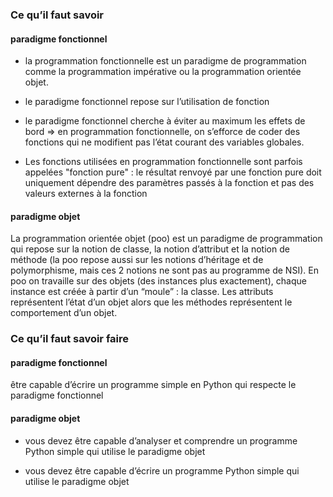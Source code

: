 ### Ce qu’il faut savoir

#### paradigme fonctionnel

- la programmation fonctionnelle est un paradigme de programmation comme la programmation impérative ou la programmation orientée objet.

- le paradigme fonctionnel repose sur l’utilisation de fonction

- le paradigme fonctionnel cherche à éviter au maximum les effets de bord => en programmation fonctionnelle, on s’efforce de coder des fonctions qui ne modifient pas l’état courant des variables globales.

- Les fonctions utilisées en programmation fonctionnelle sont parfois appelées "fonction pure" : le résultat renvoyé par une fonction pure doit uniquement dépendre des paramètres passés à la fonction et pas des valeurs externes à la fonction

#### paradigme objet

La programmation orientée objet (poo) est un paradigme de programmation qui repose sur la notion de classe, la notion d’attribut et la notion de méthode (la poo repose aussi sur les notions d’héritage et de polymorphisme, mais ces 2 notions ne sont pas au programme de
NSI). En poo on travaille sur des objets (des instances plus exactement), chaque instance est créée à partir d’un “moule” : la classe. Les attributs représentent l’état d’un objet alors que les méthodes représentent le comportement d’un objet.

### Ce qu’il faut savoir faire

#### paradigme fonctionnel

être capable d’écrire un programme simple en Python qui respecte le paradigme fonctionnel

#### paradigme objet

- vous devez être capable d’analyser et comprendre un programme Python simple qui utilise le paradigme objet

- vous devez être capable d’écrire un programme Python simple qui utilise le paradigme objet

